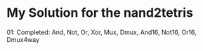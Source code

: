 # My Solution for the nand2tetris

01:
 Completed:
 	And, Not, Or, Xor, Mux, Dmux, And16, Not16, Or16, Dmux4way